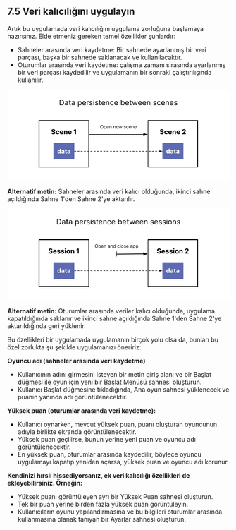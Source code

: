 ## 7.5 Veri kalıcılığını uygulayın

Artık bu uygulamada veri kalıcılığını uygulama zorluğuna başlamaya hazırsınız. Elde etmeniz gereken temel özellikler şunlardır:
- Sahneler arasında veri kaydetme: Bir sahnede ayarlanmış bir veri parçası, başka bir sahnede saklanacak ve kullanılacaktır.
- Oturumlar arasında veri kaydetme: çalışma zamanı sırasında ayarlanmış bir veri parçası kaydedilir ve uygulamanın bir sonraki çalıştırılışında kullanılır.

![figures](https://raw.githubusercontent.com/Kodluyoruz/taskforce/main/unity-junior-programmer/implement-data-persistence-7-5/figures/JrProg_C.S_image8.png)

**Alternatif metin:** Sahneler arasında veri kalıcı olduğunda, ikinci sahne açıldığında Sahne 1'den Sahne 2'ye aktarılır.

![figures](https://raw.githubusercontent.com/Kodluyoruz/taskforce/main/unity-junior-programmer/implement-data-persistence-7-5/figures/JrProg_C.S_image9.png)

**Alternatif metin:** Oturumlar arasında veriler kalıcı olduğunda, uygulama kapatıldığında saklanır ve ikinci sahne açıldığında Sahne 1'den Sahne 2'ye aktarıldığında geri yüklenir.

Bu özellikleri bir uygulamada uygulamanın birçok yolu olsa da, bunları bu özel zorlukta şu şekilde uygulamanızı öneririz:

**Oyuncu adı (sahneler arasında veri kaydetme)**

- Kullanıcının adını girmesini isteyen bir metin giriş alanı ve bir Başlat düğmesi ile oyun için yeni bir Başlat Menüsü sahnesi oluşturun.
- Kullanıcı Başlat düğmesine tıkladığında, Ana oyun sahnesi yüklenecek ve puanın yanında adı görüntülenecektir.

**Yüksek puan (oturumlar arasında veri kaydetme):**

- Kullanıcı oynarken, mevcut yüksek puan, puanı oluşturan oyuncunun adıyla birlikte ekranda görüntülenecektir.
- Yüksek puan geçilirse, bunun yerine yeni puan ve oyuncu adı görüntülenecektir.
- En yüksek puan, oturumlar arasında kaydedilir, böylece oyuncu uygulamayı kapatıp yeniden açarsa, yüksek puan ve oyuncu adı korunur.

**Kendinizi hırslı hissediyorsanız, ek veri kalıcılığı özellikleri de ekleyebilirsiniz. Örneğin:**

- Yüksek puanı görüntüleyen ayrı bir Yüksek Puan sahnesi oluşturun.
- Tek bir puan yerine birden fazla yüksek puan görüntüleyin.
- Kullanıcıların oyunu yapılandırmasına ve bu bilgileri oturumlar arasında kullanmasına olanak tanıyan bir Ayarlar sahnesi oluşturun. 







